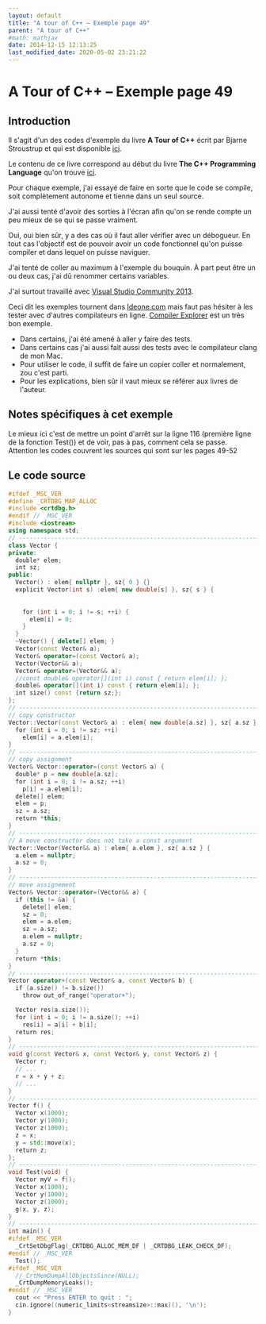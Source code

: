 ```yaml
---
layout: default
title: "A tour of C++ – Exemple page 49"
parent: "A tour of C++"
#math: mathjax
date: 2014-12-15 12:13:25
last_modified_date: 2020-05-02 23:21:22
---
```


# A Tour of C++ – Exemple page 49

## Introduction
Il s'agit d'un des codes d'exemple du livre **A Tour of C++** écrit par Bjarne Stroustrup et qui est disponible [ici](http://www.amazon.fr/Tour-C-Bjarne-Stroustrup/dp/0321958314/ref%3Dsr_1_1?ie=UTF8&qid=1416699327&sr=8-1&keywords=a+tour+of+c%2B%2B). 

Le contenu de ce livre correspond au début du livre **The C++ Programming Language** qu'on trouve [ici](http://www.amazon.fr/The-Programming-Language-Bjarne-Stroustrup/dp/0321563840/ref%3Dpd_sim_eb_3?ie=UTF8&refRID=0CR047TTJV1HA6CVA9XA).

Pour chaque exemple, j'ai essayé de faire en sorte que le code se compile, soit complètement autonome et tienne dans un seul source.

J'ai aussi tenté d'avoir des sorties à l'écran afin qu'on se rende compte un peu mieux de se qui se passe vraiment.

Oui, oui bien sûr, y a des cas où il faut aller vérifier avec un débogueur.
En tout cas l'objectif est de pouvoir avoir un code fonctionnel qu'on puisse compiler et dans lequel on puisse naviguer.

J'ai tenté de coller au maximum à l'exemple du bouquin. À part peut être un ou deux cas, j'ai dû renommer certains variables.

J'ai surtout travaillé avec [Visual Studio Community 2013](http://www.visualstudio.com/products/visual-studio-community-vs).

Ceci dit les exemples tournent dans [Ideone.com](http://ideone.com/) mais faut pas hésiter à les tester avec d'autres compilateurs en ligne. [Compiler Explorer](https://godbolt.org/) est un très bon exemple.

* Dans certains, j'ai été amené à aller y faire des tests.  
* Dans certains cas j'ai aussi fait aussi des tests avec le compilateur clang de mon Mac.  
* Pour utiliser le code, il suffit de faire un copier coller et normalement, zou c'est parti.  
* Pour les explications, bien sûr il vaut mieux se référer aux livres de l'auteur.  


## Notes spécifiques à cet exemple


Le mieux ici c'est de mettre un point d'arrêt sur la ligne 116 (première ligne de la fonction Test()) et de voir, pas à pas, comment cela se passe. Attention les codes couvrent les sources qui sont sur les pages 49-52


## Le code source

```cpp
#ifdef _MSC_VER
#define _CRTDBG_MAP_ALLOC
#include <crtdbg.h>
#endif // _MSC_VER
#include <iostream>
using namespace std;
// ----------------------------------------------------------------------------
class Vector {
private:
  double* elem;                                                                 // elem points to an array of sz doubles
  int sz;
public:
  Vector() : elem{ nullptr }, sz{ 0 } {}
  explicit Vector(int s) :elem{ new double[s] }, sz{ s } {                      // constructor: establish invariant, acquire resources
                                                                                // explicit => no implicit conversion from int to Vector. Avoid Vector v2 = 7; allow Vector v2(7);
                                                                                // advise : use explicit for constructors that take a single argument unless there is a good reason not to
    for (int i = 0; i != s; ++i) {                                                                    // initialize elements (see p 54)
      elem[i] = 0;
    }
  }
  ~Vector() { delete[] elem; }                                                  // destructor: release resources
  Vector(const Vector& a);                                                      // copy constructor
  Vector& operator=(const Vector& a);                                           // copy assignment
  Vector(Vector&& a);                                                           // move constructor
  Vector& operator=(Vector&& a);                                                // move assignment
  //const double& operator[](int i) const { return elem[i]; };                  // read only operator since returned value is const
  double& operator[](int i) const { return elem[i]; };
  int size() const {return sz;};
};
// ----------------------------------------------------------------------------
// copy constructor
Vector::Vector(const Vector& a) : elem{ new double[a.sz] }, sz{ a.sz } {          // allocate space for elements
  for (int i = 0; i != sz; ++i)                                                   // copy elements
    elem[i] = a.elem[i];
}
// ----------------------------------------------------------------------------
// copy assignment
Vector& Vector::operator=(const Vector& a) {
  double* p = new double[a.sz];
  for (int i = 0; i != a.sz; ++i)
    p[i] = a.elem[i];
  delete[] elem;                                                                // delete old elements
  elem = p;
  sz = a.sz;
  return *this;
}
// ----------------------------------------------------------------------------
// A move constructor does not take a const argument
Vector::Vector(Vector&& a) : elem{ a.elem }, sz{ a.sz } {                       // "grab the elements" from a
  a.elem = nullptr;                                                             // now a has no elements
  a.sz = 0;
}
// ----------------------------------------------------------------------------
// move assignement
Vector& Vector::operator=(Vector&& a) {
  if (this != &a) {
    delete[] elem;
    sz = 0;
    elem = a.elem;
    sz = a.sz;
    a.elem = nullptr;                                                           // now a has no elements
    a.sz = 0;
  }
  return *this;
}
// ----------------------------------------------------------------------------
Vector operator+(const Vector& a, const Vector& b) {
  if (a.size() != b.size())
    throw out_of_range("operator+");                                            // throw Vector_size_mismatch {};

  Vector res(a.size());
  for (int i = 0; i != a.size(); ++i)
    res[i] = a[i] + b[i];
  return res;
}
// ----------------------------------------------------------------------------
void g(const Vector& x, const Vector& y, const Vector& z) {
  Vector r;
  // ...
  r = x + y + z;
  // ...
}
// ----------------------------------------------------------------------------
Vector f() {
  Vector x(1000);
  Vector y(1000);
  Vector z(1000);
  z = x;                                                                        // we get a copy
  y = std::move(x);                                                             // we get a move
  return z;                                                                     // we get a move
};
// ----------------------------------------------------------------------------
void Test(void) {
  Vector myV = f();
  Vector x(1000);
  Vector y(1000);
  Vector z(1000);
  g(x, y, z);
}
// ----------------------------------------------------------------------------
int main() {
#ifdef _MSC_VER
  _CrtSetDbgFlag(_CRTDBG_ALLOC_MEM_DF | _CRTDBG_LEAK_CHECK_DF);
#endif // _MSC_VER
  Test();
#ifdef _MSC_VER
  //_CrtMemDumpAllObjectsSince(NULL);                                             // Begins the dump from the start of program execution
  _CrtDumpMemoryLeaks();
#endif // _MSC_VER
  cout << "Press ENTER to quit : ";
  cin.ignore((numeric_limits<streamsize>::max)(), '\n');
}
```
